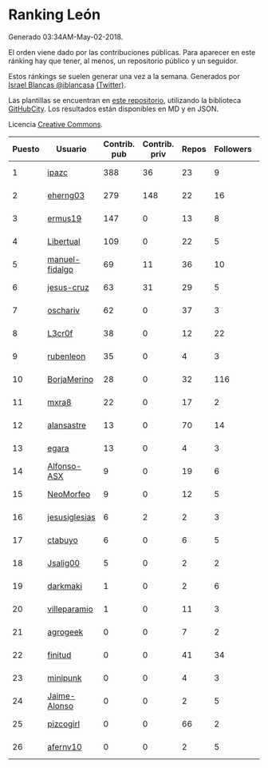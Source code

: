 # Ranking León

Generado 03:34AM-May-02-2018.

El orden viene dado por las contribuciones públicas. Para aparecer en este ránking hay que tener, al menos, un repositorio público y un seguidor.

Estos ránkings se suelen generar una vez a la semana. Generados por [Israel Blancas @iblancasa](https://github.com/iblancasa/) [(Twitter)](https://twitter.com/iblancasa).

Las plantillas se encuentran en [este repositorio](https://github.com/iblancasa/GH-Spanish-Ranking), utilizando la biblioteca [GitHubCity](https://github.com/iblancasa/GitHubCity). Los resultados están disponibles en MD y en JSON.

Licencia [Creative Commons](https://creativecommons.org/licenses/by/4.0/).

| Puesto   |  Usuario  | Contrib. pub | Contrib. priv |Repos| Followers | Desde |  Avatar  |
|----------|-----------|--------------|---------------|-----|-----------|-------|----------|
|1|[ipazc](https://github.com/ipazc)|388|36|23|9|2014-03-03|![ipazc](https://avatars0.githubusercontent.com/u/6841743)|
|2|[eherng03](https://github.com/eherng03)|279|148|22|16|2016-03-03|![eherng03](https://avatars1.githubusercontent.com/u/17623621)|
|3|[ermus19](https://github.com/ermus19)|147|0|13|8|2012-12-14|![ermus19](https://avatars3.githubusercontent.com/u/3046446)|
|4|[Libertual](https://github.com/Libertual)|109|0|22|5|2014-11-17|![Libertual](https://avatars1.githubusercontent.com/u/9809302)|
|5|[manuel-fidalgo](https://github.com/manuel-fidalgo)|69|11|36|10|2016-02-05|![manuel-fidalgo](https://avatars1.githubusercontent.com/u/17085524)|
|6|[jesus-cruz](https://github.com/jesus-cruz)|63|31|29|5|2016-03-04|![jesus-cruz](https://avatars2.githubusercontent.com/u/17657793)|
|7|[oschariv](https://github.com/oschariv)|62|0|37|3|2016-09-26|![oschariv](https://avatars1.githubusercontent.com/u/22443024)|
|8|[L3cr0f](https://github.com/L3cr0f)|38|0|12|22|2016-02-25|![L3cr0f](https://avatars0.githubusercontent.com/u/17481756)|
|9|[rubenleon](https://github.com/rubenleon)|35|0|4|3|2017-06-08|![rubenleon](https://avatars3.githubusercontent.com/u/29290728)|
|10|[BorjaMerino](https://github.com/BorjaMerino)|28|0|32|116|2012-05-03|![BorjaMerino](https://avatars1.githubusercontent.com/u/1701534)|
|11|[mxra8](https://github.com/mxra8)|22|0|17|2|2015-12-14|![mxra8](https://avatars3.githubusercontent.com/u/16283729)|
|12|[alansastre](https://github.com/alansastre)|13|0|70|14|2013-12-02|![alansastre](https://avatars0.githubusercontent.com/u/6086933)|
|13|[egara](https://github.com/egara)|13|0|4|3|2015-08-07|![egara](https://avatars0.githubusercontent.com/u/13696843)|
|14|[Alfonso-ASX](https://github.com/Alfonso-ASX)|9|0|19|6|2012-01-11|![Alfonso-ASX](https://avatars2.githubusercontent.com/u/1320670)|
|15|[NeoMorfeo](https://github.com/NeoMorfeo)|9|0|12|5|2013-03-04|![NeoMorfeo](https://avatars2.githubusercontent.com/u/3766333)|
|16|[jesusiglesias](https://github.com/jesusiglesias)|6|2|2|3|2015-02-27|![jesusiglesias](https://avatars1.githubusercontent.com/u/11229430)|
|17|[ctabuyo](https://github.com/ctabuyo)|6|0|6|5|2015-08-12|![ctabuyo](https://avatars1.githubusercontent.com/u/13765677)|
|18|[Jsalig00](https://github.com/Jsalig00)|5|0|2|2|2018-02-20|![Jsalig00](https://avatars3.githubusercontent.com/u/36676028)|
|19|[darkmaki](https://github.com/darkmaki)|1|0|2|6|2014-12-01|![darkmaki](https://avatars0.githubusercontent.com/u/10024998)|
|20|[villeparamio](https://github.com/villeparamio)|1|0|11|3|2015-12-01|![villeparamio](https://avatars2.githubusercontent.com/u/16100827)|
|21|[agrogeek](https://github.com/agrogeek)|0|0|7|2|2009-04-01|![agrogeek](https://avatars0.githubusercontent.com/u/69480)|
|22|[finitud](https://github.com/finitud)|0|0|41|34|2010-02-24|![finitud](https://avatars2.githubusercontent.com/u/209716)|
|23|[minipunk](https://github.com/minipunk)|0|0|4|3|2012-09-20|![minipunk](https://avatars0.githubusercontent.com/u/2388305)|
|24|[Jaime-Alonso](https://github.com/Jaime-Alonso)|0|0|2|5|2014-01-28|![Jaime-Alonso](https://avatars2.githubusercontent.com/u/6524034)|
|25|[pizcogirl](https://github.com/pizcogirl)|0|0|66|2|2014-09-26|![pizcogirl](https://avatars2.githubusercontent.com/u/8928281)|
|26|[afernv10](https://github.com/afernv10)|0|0|2|5|2017-02-23|![afernv10](https://avatars0.githubusercontent.com/u/25979114)|
